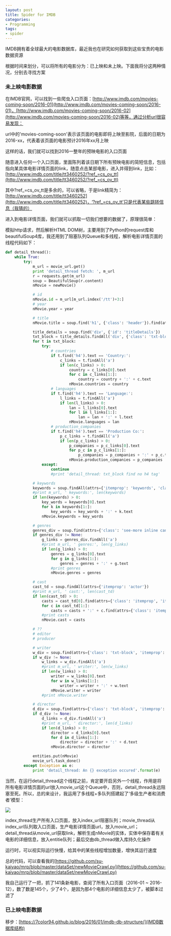 ```yaml
---
layout: post
title: Spider for IMDB
categories:
- Programming
tags:
- spider
---
```


IMDB拥有着全球最大的电影数据库，最近我也在研究如何获取到这些宝贵的电影数据资源

根据时间来划分，可以将所有的电影分为：已上映和未上映。下面我将分这两种情况，分别去寻找方案

### 未上映电影数据

在IMDB官网，可以找到一些爬虫入口页面：[http://www.imdb.com/movies-coming-soon/2016-01](http://www.imdb.com/movies-coming-soon/2016-01)，[http://www.imdb.com/movies-coming-soon/2016-02](http://www.imdb.com/movies-coming-soon/2016-02)等等，通过分析url很容易发现：

url中的'movies-coming-soon'表示该页面的电影即将上映至影院，后面的日期为2016-xx，代表着该页面的电影预计2016年xx月上映

这样的话，我们就可以找到2016一整年的预映电影的入口页面

随意进入任何一个入口页面，里面陈列着该日期下所有预映电影的简短信息，包括指向某具体电影详情页面的link，随意点击某部电影，进入并得到link，比如：[http://www.imdb.com/title/tt3460252/?ref_=cs_ov_tt](http://www.imdb.com/title/tt3460252/?ref_=cs_ov_tt)

其中?ref_=cs_ov_tt是多余的，可以省略，于是link精简为：[http://www.imdb.com/title/tt3460252](http://www.imdb.com/title/tt3460252)，‘?ref_=cs_ov_tt’只是代表某些跳转信息（我猜的）

进入到电影详情页面，我们就可以抓取一切我们想要的数据了，原理很简单：

模拟http请求，然后解析HTML DOM树，主要用到了Python的request库和beautifulSoup4库，我还用到了阻塞队列Queue和多线程，解析电影详情页面的线程代码如下：

```python
def detail_thread():
    while True:
        try:
            m_url = movie_url.get()
            print 'detail_thread fetch: ', m_url
            r = requests.get(m_url)
            soup = BeautifulSoup(r.content)
            nMovie = newMovie()

            # id
            nMovie.id = m_url[m_url.index('/tt')+3:]
            # year
            nMovie.year = year

            # title
            nMovie.title = soup.find('h1', {'class': 'header'}).find(attrs={'class': 'itemprop', 'itemprop': 'name'}).text

            title_details = soup.find('div', {'id': 'titleDetails'})
            txt_block = title_details.findAll('div', {'class': 'txt-block'})
            for t in txt_block:
                try:
                    # countries
                    if t.find('h4').text == 'Country:':
                        c_links = t.findAll('a')
                        if len(c_links) > 0:
                            country = c_links[0].text
                            for c in c_links[1:]:
                                country = country + ':' + c.text
                            nMovie.countries = country
                    # languages
                    if t.find('h4').text == 'Language:':
                        l_links = t.findAll('a')
                        if len(l_links) > 0:
                            lan = l_links[0].text
                            for l in l_links[1:]:
                                lan = lan + ':' + l.text
                            nMovie.languages = lan
                    # production_companies
                    if t.find('h4').text == 'Production Co:':
                        p_c_links = t.findAll('a')
                        if len(p_c_links) > 0:
                            p_companies = p_c_links[0].text
                            for p_c in p_c_links[1:]:
                                p_companies = p_companies + ':' + p_c.text
                            nMovie.production_companies = p_companies
                except:
                    continue
                    #print 'detail_thread: txt_block find no h4 tag'

            # keywords
            keywords = soup.findAll(attrs={'itemprop': 'keywords', 'class': 'itemprop'})
            #print m_url, ' keywords:', len(keywords)
            if len(keywords) > 0:
                key_words = keywords[0].text
                for k in keywords[1:]:
                    key_words = key_words + ':' + k.text
                nMovie.keywords = key_words

            # genres
            genres_div = soup.find(attrs={'class': 'see-more inline canwrap', 'itemprop': 'genre'})
            if genres_div != None:
                g_links = genres_div.findAll('a')
                #print m_url, ' genres:', len(g_links)
                if len(g_links) > 0:
                    genres = g_links[0].text
                    for g in g_links[1:]:
                        genres = genres + ':' + g.text
                    #print genres
                    nMovie.genres = genres

            # cast
            cast_td = soup.findAll(attrs={'itemprop': 'actor'})
            #print m_url, ' cast:', len(cast_td)
            if len(cast_td) > 0:
                casts = cast_td[0].find(attrs={'class': 'itemprop', 'itemprop': 'name'}).text
                for c in cast_td[1:]:
                    casts = casts + ':' + c.find(attrs={'class': 'itemprop', 'itemprop': 'name'}).text
                #print casts
                nMovie.cast = casts

            # ??
            # editor
            # producer

            # writer
            w_div = soup.find(attrs={'class': 'txt-block', 'itemprop': 'creator'})
            if w_div != None:
                w_links = w_div.findAll('a')
                #print m_url, ' writer:', len(w_links)
                if len(w_links) > 0:
                    writer = w_links[0].text
                    for w in w_links[1:]:
                        writer = writer + ':' + w.text
                    nMovie.writer = writer
                #print nMovie.writer

            # director
            d_div = soup.find(attrs={'class': 'txt-block', 'itemprop': 'director'})
            if d_div != None:
                d_links = d_div.findAll('a')
                #print m_url, ' director:', len(d_links)
                if len(d_links) > 0:
                    director = d_links[0].text
                    for d in d_links[1:]:
                        director = director + ':' + d.text
                    nMovie.director = director

            entities.put(nMovie)
            movie_url.task_done()
        except Exception as e:
            print 'detail_thread: An {} exception occured'.format(e)
```

当然，在运行detail_thread这个线程之前，肯定要开启另外一个线程，作用是将所有电影详情页面的url放入movie_url这个Queue中，否则，detail_thread永远阻塞至死。所以，总的来设计，我运用了多线程+多队列搭建起了‘多级生产者和消费者’模型：

![](http://7xl2fd.com1.z0.glb.clouddn.com/imdb_new_movie_crawl_model.png)

index_thread生产所有入口页面，放入index_url阻塞队列；movie_thread从index_url队列取入口页面，生产电影详情页面url，放入movie_url；detail_thread从movie_url获取link，解析生成nMovie的实体，实体中保存着有关电影的详细信息，放入entitie队列；最后交由db_thread做入库持久化操作

运行时，可以视实际运行快慢，给其中的某些线程增加数量，增快其运行速度

总的代码，可以查看我的[https://github.com/su-kaiyao/mrp/blob/master/dataSet/newMovieCrawl.py](https://github.com/su-kaiyao/mrp/blob/master/dataSet/newMovieCrawl.py)

我自己运行了一把，抓了141条新电影，查阅了所有入口页面（2016-01 ~ 2016-12），数了数是145个，少了4个，是因为那4个电影的详细信息太少了，被脚本过滤了

### 已上映电影数据

移步：[https://7color94.github.io/blog/2016/01/imdb-db-structure/](IMDB数据库结构)